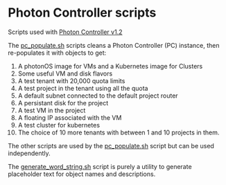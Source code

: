 # Photon Controller scripts
Scripts used with [Photon Controller v1.2](https://github.com/vmware/photon-controller/releases/tag/v1.2.0)

The [pc_populate.sh](pc_populate.sh) scripts cleans a Photon Controller (PC) instance, then re-populates it with objects to get:
1. A photonOS image for VMs and a Kubernetes image for Clusters
2. Some useful VM and disk flavors
3. A test tenant with 20,000 quota limits
4. A test project in the tenant using all the quota
5. A default subnet connected to the default project router
6. A persistant disk for the project
5. A test VM in the project
6. A floating IP associated with the VM
6. A test cluster for kubernetes
7. The choice of 10 more tenants with between 1 and 10 projects in them.

The other scripts are used by the [pc_populate.sh](pc_populate.sh) script but can be used independently.

The [generate_word_string.sh](generate_word_string.sh) script is purely a utility to generate placeholder text for object names and descriptions. 
